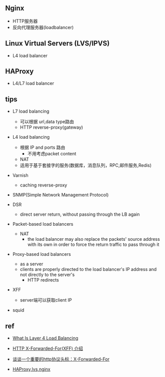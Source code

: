 ## Nginx

+ HTTP服务器
+ 反向代理服务器(loadbalancer)

## Linux Virtual Servers (LVS/IPVS)
+ L4 load balancer

## HAProxy
+ L4/L7 load balancer


## tips

+ L7 load balancing
    + 可以根据 url,data type路由
    + HTTP reverse-proxy(gateway)

+ L4 load balancing
    + 根据 IP and ports 路由
        + 不用考虑packet content
    + NAT
    + 适用于基于套接字的服务(数据库，消息队列，RPC,邮件服务,Redis)

+ Varnish
    + caching reverse-proxy

+ SNMP(Simple Network Management Protocol)
+ DSR
    + direct server return, without passing through the LB again

+ Packet-based load balancers
    + NAT
        + the load balancer may also replace the packets' source address with its own in order to force the return traffic to pass through it

+ Proxy-based load balancers
    + as a server
    + clients are properly directed to the load balancer's IP address and not directly to the server's
        +  HTTP redirects

+ XFF
    + server端可以获取client IP

<!-- tools -->
+ squid

## ref

+ [What Is Layer 4 Load Balancing](https://www.nginx.com/resources/glossary/layer-4-load-balancing/)

+ [HTTP X-Forwarded-For(XFF) 介绍](https://www.runoob.com/w3cnote/http-x-forwarded-for.html)
+ [谈谈一个重要的http协议头标：X-Forwarded-For](https://codeantenna.com/a/gMYGBr5noF)
+ [HAProxy,lvs,nginx](https://www.cnblogs.com/kevingrace/p/5892169.html)
